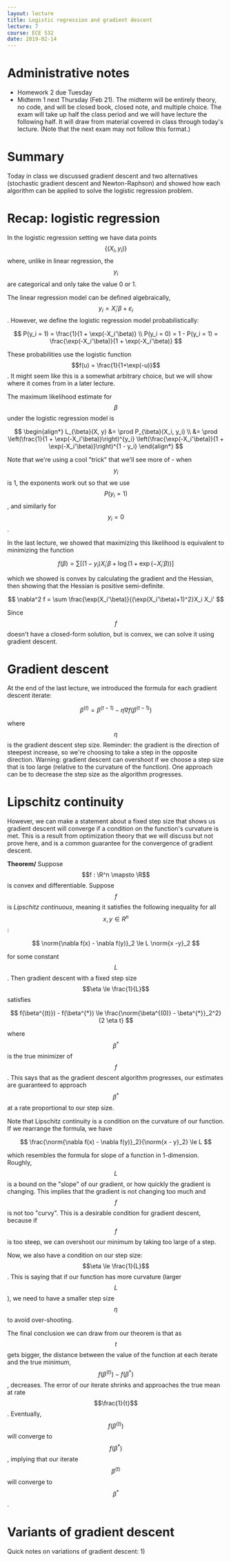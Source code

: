 ```yaml
---
layout: lecture
title: Logistic regression and gradient descent
lecture: 7
course: ECE 532
date: 2019-02-14
---
```


# Administrative notes

- Homework 2 due Tuesday
- Midterm 1 next Thursday (Feb 21). The midterm will be entirely theory, no
  code, and will be closed book, closed note, and multiple choice. The exam
  will take up half the class period and we will have lecture the following
  half. It will draw from material covered in class through today's lecture.
  (Note that the next exam may not follow this format.)

# Summary

Today in class we discussed gradient descent and two alternatives (stochastic
gradient descent and Newton-Raphson) and showed how each algorithm can be
applied to solve the logistic regression problem.

$$
%% Latex helpers
\newcommand{\norm}[1]{\left\lVert{#1}\right\rVert}
\newcommand{\card}[1]{\left\vert{#1}\right\vert}
\newcommand{\R}{\mathbb{R}}
\newcommand{\L}{\mathcal{L}}
\newcommand{\E}{\mathrm{E}}
\newcommand{\Var}{\mathrm{Var}}
\newcommand{\Cov}{\mathrm{Cov}}
\newcommand{\Col}{\mathrm{Col}}
\DeclareMathOperator*{\argmin}{arg\,min}
\newcommand{\bigdot}{\boldsymbol{\cdot}}
$$

# Recap: logistic regression

In the logistic regression setting we have data points $$\{(X_i, y_i)\}$$
where, unlike in linear regression, the $$y_i$$ are categorical and only take
the value 0 or 1.

The linear regression model can be defined algebraically, $$y_i = X_i' \beta +
\varepsilon_i$$. However, we define the logistic regression model
probabilistically:

$$
P(y_i = 1) = \frac{1}{1 + \exp(-X_i'\beta)} \\
P(y_i = 0) = 1 - P(y_i = 1) = \frac{\exp(-X_i'\beta)}{1 + \exp(-X_i'\beta)}
$$

These probabilities use the logistic function $$f(u) = \frac{1}{1+\exp(-u)}$$.
It might seem like this is a somewhat arbitrary choice, but we will show where
it comes from in a later lecture.

The maximum likelihood estimate for $$\beta$$ under the logistic regression
model is

$$
\begin{align*}
L_{\beta}(X, y) &= \prod P_{\beta}(X_i, y_i) \\
                &= \prod \left(\frac{1}{1 + \exp(-X_i'\beta)}\right)^{y_i} \left(\frac{\exp(-X_i'\beta)}{1 + \exp(-X_i'\beta)}\right)^{1 - y_i}
\end{align*}
$$

Note that we're using a cool "trick" that we'll see more of - when $$y_i$$ is
1, the exponents work out so that we use $$P(y_i=1)$$, and similarly for $$y_i
= 0$$.

In the last lecture, we showed that maximizing this likelihood is equivalent to
minimizing the function

$$
f(\beta) = \sum \left[(1 - y_i)X_i'\beta + \log(1 + \exp(-X_i'\beta)) \right]
$$

which we showed is convex by calculating the gradient and the Hessian, then
showing that the Hessian is positive semi-definite.

$$
\nabla^2 f = \sum \frac{\exp(X_i'\beta)}{(\exp(X_i'\beta)+1)^2}X_i X_i'
$$

Since $$f$$ doesn't have a closed-form solution, but is convex, we can solve it
using gradient descent.

# Gradient descent

At the end of the last lecture, we introduced the formula for each gradient
descent iterate:

$$
\beta^{(t)} = \beta^{(t-1)} - \eta \nabla f(\beta^{(t-1)})
$$

where $$\eta$$ is the gradient descent step size. Reminder: the gradient is the
direction of steepest increase, so we're choosing to take a step in the
opposite direction. Warning: gradient descent can overshoot if we choose a step
size that is too large (relative to the curvature of the function). One
approach can be to decrease the step size as the algorithm progresses.

# Lipschitz continuity

However, we can make a statement about a fixed step size that shows us gradient
descent will converge if a condition on the function's curvature is met. This
is a result from optimization theory that we will discuss but not prove here,
and is a common guarantee for the convergence of gradient descent.

**Theorem/** Suppose $$f : \R^n \mapsto \R$$ is convex and differentiable.
Suppose $$f$$ is _Lipschitz continuous_, meaning it satisfies the following
inequality for all $$x, y \in R^n$$:

$$
\norm{\nabla f(x) - \nabla f(y)}_2 \le L \norm{x -y}_2
$$

for some constant $$L$$. Then gradient descent with a fixed step size $$\eta
\le \frac{1}{L}$$ satisfies

$$
f(\beta^{(t)}) - f(\beta^{*}) \le \frac{\norm{\beta^{(0)} - \beta^{*}}_2^2}{2 \eta t}
$$

where $$\beta^{*}$$is the true minimizer of $$f$$. This says that as the
gradient descent algorithm progresses, our estimates are guaranteed to approach
$$\beta^{*}$$ at a rate proportional to our step size.

Note that Lipschitz continuity is a condition on the curvature of our function.
If we rearrange the formula, we have

$$
\frac{\norm{\nabla f(x) - \nabla f(y)}_2}{\norm{x - y}_2} \le L
$$

which resembles the formula for slope of a function in 1-dimension. Roughly,
$$L$$ is a bound on the "slope" of our gradient, or how quickly the gradient is
changing. This implies that the gradient is not changing too much and $$f$$ is
not too "curvy". This is a desirable condition for gradient descent, because if
$$f$$ is too steep, we can overshoot our minimum by taking too large of a step.

Now, we also have a condition on our step size: $$\eta \le \frac{1}{L}$$. This
is saying that if our function has more curvature (larger $$L$$), we need to
have a smaller step size $$\eta$$ to avoid over-shooting.

The final conclusion we can draw from our theorem is that as $$t$$ gets bigger,
the distance between the value of the function at each iterate and the true
minimum, $$f(\beta^{(t)}) - f(\beta^{*})$$, decreases. The error of our iterate
shrinks and approaches the true mean at rate $$\frac{1}{t}$$. Eventually,
$$f(\beta^{(t)})$$ will converge to $$f(\beta^{*})$$, implying that our iterate
$$\beta^{(t)}$$ will converge to $$\beta^{*}$$.

# Variants of gradient descent

Quick notes on variations of gradient descent:
1) 
